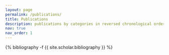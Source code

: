 ```yaml
---
layout: page
permalink: /publications/
title: Publications
description: publications by categories in reversed chronological order. generated by jekyll-scholar.
nav: true
nav_order: 1
---
```

<!-- _pages/publications.md -->

<div class="publications">

{% bibliography -f {{ site.scholar.bibliography }} %}

</div>
